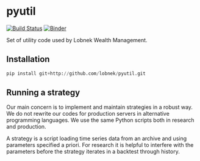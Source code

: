 # pyutil

[![Build Status](https://travis-ci.org/lobnek/pyutil.svg?branch=master)](https://travis-ci.org/lobnek/pyutil)
[![Binder](https://mybinder.org/badge_logo.svg)](https://mybinder.org/v2/gh/lobnek/pyutil/master?filepath=%2Fbinder)


Set of utility code used by Lobnek Wealth Management.


## Installation
```python
pip install git+http://github.com/lobnek/pyutil.git
```

## Running a strategy

Our main concern is to implement and maintain strategies in a robust way. We do not rewrite our codes for production servers 
in alternative programming languages. We use the same Python scripts both in research and production. 

A strategy is a script loading time series data from an archive and using parameters specified a priori.
For research it is helpful to interfere with the parameters before the strategy iterates in a backtest through history.



